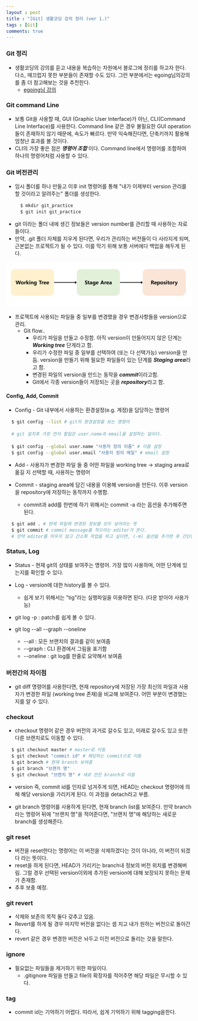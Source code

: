 ```yaml
---
layout : post
title : "[Git] 생활코딩 강의 정리 (ver 1.)"
tags : [Git]
comments: true
---
```

### Git 정리
- 생활코딩의 강의를 듣고 내용을 복습하는 차원에서 블로그에 정리를 하고자 한다. 다소, 매끄럽지 못한 부분들이 존재할 수도 있다. 그런 부분에서는 egoing님의강의를 좀 더 참고해보는 것을 추천한다.
  - [egoing님 강의](https://opentutorials.org/course/3839/22590)

### Git command Line
- 보통 Git을 사용할 때, GUI (Graphic User Interface)가 아닌, CLI(Command Line Interface)를 사용한다. Command line 같은 경우 불필요한 GUI operation들이 존재하지 않기 때문에, 속도가 빠르다. 만약 익숙해진다면, 단축키까지 활용해 엄청난 효과를 볼 것이다.
- CLI의 가장 좋은 점은 ***명령어 조합*** 이다. Command line에서 명령어를 조합하여 하나의 명령어처럼 사용할 수 있다.

### Git 버전관리
- 임시 폴더를 하나 만들고 이후 init 명령어를 통해 "내가 이제부터 version 관리를 할 것이라고 알려주는" 폴더를 생성한다.
  ```sh
    $ mkdir git_practice
    $ git init git_practice
  ```
- git 이라는 폴더 내에 생긴 정보들은 version number를 관리할 때 사용하는 자료들이다.
- 만약, .git 폴더 자체를 지우게 된다면, 우리가 관리하는 버전들이 다 사라지게 되며, 근본없는 프로젝트가 될 수 있다. 이를 막기 위해 보통 서버에다 백업을 해두게 된다.

![git_flow](../images/git_pic.png)

- 프로젝트에 사용되는 파일들 중 일부를 변경했을 경우 변경사항들을 version으로 관리.
  - Git flow..
    - 우리가 파일을 만들고 수정함. 아직 version이 만들어지지 않은 단계는 ***Working tree*** 단게라고 함.
    - 우리가 수정한 파일 중 일부를 선택하여 (또는 다 선택가능) version을 만듬. version을 만들기 위해 필요한 파일들이 있는 단계를 ***Staging area***라고 함.
    - 변경된 파일의 version을 만드는 동작을 ***commit***이라고함.
    - Git에서 각종 version들이 저장되는 곳을 ***repository***라고 함.

#### Config, Add, Commit
- Config - Git 내부에서 사용하는 환경설정(e.g. 계정)을 담당하는 명령어 
```sh
  $ git config --list # git의 환경설정을 보는 명령어

  # git 설치후 가장 먼저 할일은 user.name과 email을 설정하는 일이다.

  $ git config --global user.name "사용자 정의 이름" # 이름 설정
  $ git config --global user.email "사용자 정의 메일" # email 설정
```

- Add - 사용자가 변경한 파일 들 중 어떤 파일을 working tree -> staging area로 옮길 지 선택할 때, 사용하는 명령어

- Commit - staging area에 담긴 내용을 이용해 version을 만든다. 이후 version을 repository에 저장하는 동작까지 수행함.
  - commit과 add를 한번에 하기 위해서는 commit -a 라는 옵션을 추가해주면 된다.

```sh
  $ git add . # 현재 파일에 변경된 정보를 모두 넣어라는 뜻
  $ git commit # commit message를 적으라는 editor가 뜬다. 
  # 만약 editor를 띄우지 않고 간소화 작업을 하고 싶다면, (-m) 옵션을 추가한 후 간단한 commit message를 적으면 된다.
```

### Status, Log
- Status - 현재 git의 상태를 보여주는 명령어. 가장 많이 사용하며, 어떤 단계에 있는지를 확인할 수 있다.

- Log - version에 대한 history를 볼 수 있다.
  - 쉽게 보기 위해서는 "tig"라는 실행파일을 이용하면 된다. (다운 받아야 사용가능)

- git log -p : patch를 쉽게 볼 수 있다.

- git log --all --graph --oneline
  - --all : 모든 브랜치의 결과를 같이 보여줌
  - --graph : CLI 환경에서 그림을 표기함
  - --oneline : git log를 한줄로 요약해서 보여줌

### 버전간의 차이점
- git diff 명령어를 사용한다면, 현재 repository에 저장된 가장 최신의 파일과 사용자가 변경한 파일 (working tree 존재)을 비교해 보여준다. 어떤 부분이 변경했는지를 알 수 있다. 

### checkout
- checkout 명령어 같은 경우 버전의 과거로 갈수도 있고, 미래로 갈수도 있고 또한 다른 브랜치로도 이동할 수 있다.
```sh
  $ git checkout master # master로 이동
  $ git checkout "commit id" # 해당하는 commit으로 이동
  $ git branch # 현재 branch 보여줌
  $ git branch "브랜치 명"
  $ git checkout "브랜치 명" # 새로 만든 branch로 이동
```

- version 즉, commit id를 인자로 넘겨주게 되면, HEAD는 checkout 명령어에 의해 해당 version을 가리키게 된다. 이 과정을 detach라고 부름.

- git branch 명령어를 사용하게 된다면, 현재 branch list를 보여준다. 만약 branch라는 명령어 뒤에 "브랜치 명"을 적어준다면, "브랜치 명"에 해당하는 새로운 branch를 생성해준다.

### git reset
- 버전을 reset한다는 명령어는 이 버전을 삭제하겠다는 것이 아니라, 이 버전이 되겠다 라는 뜻이다.
- reset을 하게 된다면, HEAD가 가리키는 branch내 정보의 버전 위치를 변경해버림. 그럴 경우 선택된 version이외에 추가된 version에 대해 보장되지 못하는 문제가 존재함.
- 추후 보충 예정.

### git revert
- 삭제와 보존의 목적 둘다 갖추고 있음.
- Revert를 하게 될 경우 마지막 버전을 없다는 셈 치고 내가 원하는 버전으로 돌아간다. 
- revert 같은 경우 변경한 버전은 놔두고 이전 버전으로 돌리는 것을 말한다.

### ignore
- 필요없는 파일들을 제거하기 위한 파일이다.
  - .gitignore 파일을 만들고 file의 확장자를 적어주면 해당 파일은 무시할 수 있다.

### tag
- commit id는 기억하기 어렵다. 따라서, 쉽게 기억하기 위해 tagging을한다.

